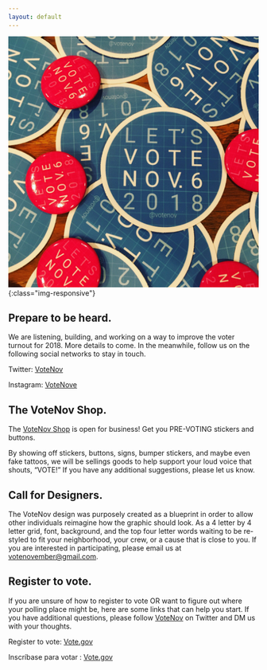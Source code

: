 ```yaml
---
layout: default
---
```

![VoteNov Stickers and buttons.](assets/voteNov.JPG){:class="img-responsive"}

## Prepare to be heard.

We are listening, building, and working on a way to improve the voter turnout for 2018. More details to come. In the meanwhile, follow us on the following social networks to stay in touch. 

Twitter: [VoteNov](https://twitter.com/VoteNov)

Instagram: [VoteNove](https://instagram.com/VoteNove)

## The VoteNov Shop.

The [VoteNov Shop](http://shop.votenov.com/) is open for business! Get you PRE-VOTING stickers and buttons.

By showing off stickers, buttons, signs, bumper stickers, and maybe even fake tattoos, we will be sellings goods to help support your loud voice that shouts, “VOTE!” If you have any additional suggestions, please let us know.

## Call for Designers.

The VoteNov design was purposely created as a blueprint in order to allow other individuals reimagine how the graphic should look. As a 4 letter by 4 letter grid, font, background, and the top four letter words waiting to be re-styled to fit your neighborhood, your crew, or a cause that is close to you. If you are interested in participating, please email us at <votenovember@gmail.com>.

## Register to vote.
If you are unsure of how to register to vote OR want to figure out where your polling place might be, here are some links that can help you start. If you have additional questions, please follow [VoteNov](https://twitter.com/VoteNov) on Twitter and DM us with your thoughts. 

Register to vote: [Vote.gov](https://vote.gov/)

Inscríbase para votar : [Vote.gov](https://vote.gov/es/)
